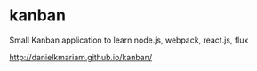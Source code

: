 # kanban
Small Kanban application to learn node.js, webpack, react.js, flux

http://danielkmariam.github.io/kanban/
